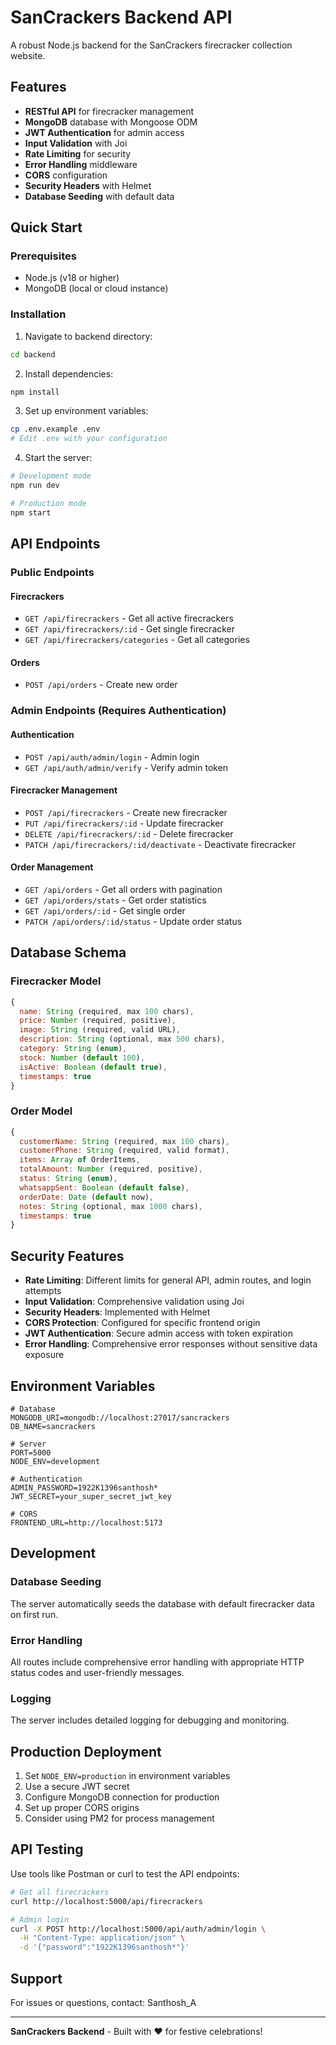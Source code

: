 # SanCrackers Backend API

A robust Node.js backend for the SanCrackers firecracker collection website.

## Features

- **RESTful API** for firecracker management
- **MongoDB** database with Mongoose ODM
- **JWT Authentication** for admin access
- **Input Validation** with Joi
- **Rate Limiting** for security
- **Error Handling** middleware
- **CORS** configuration
- **Security Headers** with Helmet
- **Database Seeding** with default data

## Quick Start

### Prerequisites
- Node.js (v18 or higher)
- MongoDB (local or cloud instance)

### Installation

1. Navigate to backend directory:
```bash
cd backend
```

2. Install dependencies:
```bash
npm install
```

3. Set up environment variables:
```bash
cp .env.example .env
# Edit .env with your configuration
```

4. Start the server:
```bash
# Development mode
npm run dev

# Production mode
npm start
```

## API Endpoints

### Public Endpoints

#### Firecrackers
- `GET /api/firecrackers` - Get all active firecrackers
- `GET /api/firecrackers/:id` - Get single firecracker
- `GET /api/firecrackers/categories` - Get all categories

#### Orders
- `POST /api/orders` - Create new order

### Admin Endpoints (Requires Authentication)

#### Authentication
- `POST /api/auth/admin/login` - Admin login
- `GET /api/auth/admin/verify` - Verify admin token

#### Firecracker Management
- `POST /api/firecrackers` - Create new firecracker
- `PUT /api/firecrackers/:id` - Update firecracker
- `DELETE /api/firecrackers/:id` - Delete firecracker
- `PATCH /api/firecrackers/:id/deactivate` - Deactivate firecracker

#### Order Management
- `GET /api/orders` - Get all orders with pagination
- `GET /api/orders/stats` - Get order statistics
- `GET /api/orders/:id` - Get single order
- `PATCH /api/orders/:id/status` - Update order status

## Database Schema

### Firecracker Model
```javascript
{
  name: String (required, max 100 chars),
  price: Number (required, positive),
  image: String (required, valid URL),
  description: String (optional, max 500 chars),
  category: String (enum),
  stock: Number (default 100),
  isActive: Boolean (default true),
  timestamps: true
}
```

### Order Model
```javascript
{
  customerName: String (required, max 100 chars),
  customerPhone: String (required, valid format),
  items: Array of OrderItems,
  totalAmount: Number (required, positive),
  status: String (enum),
  whatsappSent: Boolean (default false),
  orderDate: Date (default now),
  notes: String (optional, max 1000 chars),
  timestamps: true
}
```

## Security Features

- **Rate Limiting**: Different limits for general API, admin routes, and login attempts
- **Input Validation**: Comprehensive validation using Joi
- **Security Headers**: Implemented with Helmet
- **CORS Protection**: Configured for specific frontend origin
- **JWT Authentication**: Secure admin access with token expiration
- **Error Handling**: Comprehensive error responses without sensitive data exposure

## Environment Variables

```env
# Database
MONGODB_URI=mongodb://localhost:27017/sancrackers
DB_NAME=sancrackers

# Server
PORT=5000
NODE_ENV=development

# Authentication
ADMIN_PASSWORD=1922K1396santhosh*
JWT_SECRET=your_super_secret_jwt_key

# CORS
FRONTEND_URL=http://localhost:5173
```

## Development

### Database Seeding
The server automatically seeds the database with default firecracker data on first run.

### Error Handling
All routes include comprehensive error handling with appropriate HTTP status codes and user-friendly messages.

### Logging
The server includes detailed logging for debugging and monitoring.

## Production Deployment

1. Set `NODE_ENV=production` in environment variables
2. Use a secure JWT secret
3. Configure MongoDB connection for production
4. Set up proper CORS origins
5. Consider using PM2 for process management

## API Testing

Use tools like Postman or curl to test the API endpoints:

```bash
# Get all firecrackers
curl http://localhost:5000/api/firecrackers

# Admin login
curl -X POST http://localhost:5000/api/auth/admin/login \
  -H "Content-Type: application/json" \
  -d '{"password":"1922K1396santhosh*"}'
```

## Support

For issues or questions, contact: Santhosh_A

---
**SanCrackers Backend** - Built with ❤️ for festive celebrations!